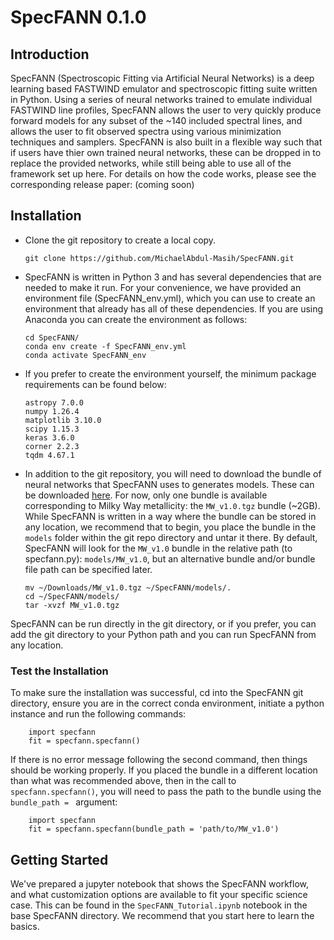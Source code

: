 # SpecFANN 0.1.0

Introduction
------------
SpecFANN (Spectroscopic Fitting via Artificial Neural Networks) is a deep learning based FASTWIND emulator and spectroscopic fitting suite written in Python.  Using a series of neural networks trained to emulate individual FASTWIND line profiles, SpecFANN allows the user to very quickly produce forward models for any subset of the ~140 included spectral lines, and allows the user to fit observed spectra using various minimization techniques and samplers. SpecFANN is also built in a flexible way such that if users have thier own trained neural networks, these can be dropped in to replace the provided networks, while still being able to use all of the framework set up here. For details on how the code works, please see the corresponding release paper: (coming soon)
<!-- [(coming soon)](https://ui.adsabs.harvard.edu/abs/2020arXiv200309008A/abstract) -->

Installation
------------
*   Clone the git repository to create a local copy.

        git clone https://github.com/MichaelAbdul-Masih/SpecFANN.git

*   SpecFANN is written in Python 3 and has several dependencies that are needed to make it run.  For your convenience, we have provided an environment file (SpecFANN_env.yml), which you can use to create an environment that already has all of these dependencies.  If you are using Anaconda you can create the environment as follows:

        cd SpecFANN/
        conda env create -f SpecFANN_env.yml
        conda activate SpecFANN_env

*   If you prefer to create the environment yourself, the minimum package requirements can be found below:

        astropy 7.0.0
        numpy 1.26.4
        matplotlib 3.10.0
        scipy 1.15.3
        keras 3.6.0
        corner 2.2.3
        tqdm 4.67.1

*   In addition to the git repository, you will need to download the bundle of neural networks that SpecFANN uses to generates models. These can be downloaded [here](https://cloud.iac.es/index.php/s/H7FdjCcJcaZJSzN).  For now, only one bundle is available corresponding to Milky Way metallicity: the `MW_v1.0.tgz` bundle (~2GB).  While SpecFANN is written in a way where the bundle can be stored in any location, we recommend that to begin, you place the bundle in the `models` folder within the git repo directory and untar it there.  By default, SpecFANN will look for the `MW_v1.0` bundle in the relative path (to specfann.py): `models/MW_v1.0`, but an alternative bundle and/or bundle file path can be specified later.

        mv ~/Downloads/MW_v1.0.tgz ~/SpecFANN/models/.
        cd ~/SpecFANN/models/
        tar -xvzf MW_v1.0.tgz


SpecFANN can be run directly in the git directory, or if you prefer, you can add the git directory to your Python path and you can run SpecFANN from any location.  


### Test the Installation
To make sure the installation was successful, cd into the SpecFANN git directory, ensure you are in the correct conda environment, initiate a python instance and run the following commands:

        import specfann
        fit = specfann.specfann() 

If there is no error message following the second command, then things should be working properly.  If you placed the bundle in a different location than what was recommended above, then in the call to `specfann.specfann()`, you will need to pass the path to the bundle using the `bundle_path = ` argument:

        import specfann
        fit = specfann.specfann(bundle_path = 'path/to/MW_v1.0') 


Getting Started
---------------
We've prepared a jupyter notebook that shows the SpecFANN workflow, and what customization options are available to fit your specific science case.  This can be found in the `SpecFANN_Tutorial.ipynb` notebook in the base SpecFANN directory.  We recommend that you start here to learn the basics.